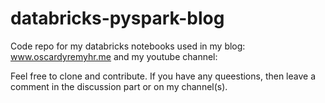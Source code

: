 # databricks-pyspark-blog
Code repo for my databricks notebooks used in my blog: www.oscardyremyhr.me and my youtube channel: 

Feel free to clone and contribute.
If you have any queestions, then leave a comment in the discussion part or on my channel(s). 
